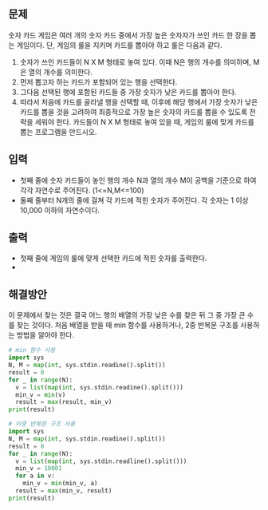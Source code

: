 ## 문제
숫자 카드 게임은 여러 개의 숫자 카드 중에서 가장 높은 숫자자가 쓰인 카드 한 장을 뽑는 게임이다. 단, 게임의 룰을 지키며 카드를 뽑아야 하고 룰은 다음과 같다.
1. 숫자가 쓰인 카드들이 N X M 형태로 놓여 있다. 이때 N은 행의 개수를 의미하며, M은 열의 개수를 의미한다.
2. 먼저 뽑고자 하는 카드가 포함되어 있는 행을 선택한다.
3. 그다음 선택된 행에 포함된 카드들 중 가장 숫자가 낮은 카드를 뽑아야 한다.
4. 따라서 처음에 카드를 골라낼 행을 선택할 때, 이후에 해당 행에서 가장 숫자가 낮은 카드를 뽑을 것을 고려하여 최종적으로 가장 높은 숫자의 카드를 뽑을 수 있도록 전략을 세워야 한다.
카드들이 N X M 형태로 놓여 있을 때, 게임의 룰에 맞게 카드를 뽑는 프로그램을 만드시오.

## 입력
- 첫째 줄에 숫자 카드들이 놓인 행의 개수 N과 열의 개수 M이 공백을 기준으로 하여 각각 자연수로 주어진다. (1<=N,M<=100)
- 둘째 줄부터 N개의 줄에 걸쳐 각 카드에 적힌 숫자가 주어진다. 각 숫자는 1 이상 10,000 이하의 자연수이다.
## 출력
- 첫째 줄에 게임의 룰에 맞게 선택한 카드에 적힌 숫자를 출력한다.
- 
## 해결방안
이 문제에서 찾는 것은 결국 어느 행의 배열의 가장 낮은 수를 찾은 뒤 그 중 가장 큰 수를 찾는 것이다. 처음 배열을 받을 때 min 함수를 사용하거나, 2중 반복문 구조를 사용하는 방법을 알아야 한다.

```python
# min 함수 사용
import sys
N, M = map(int, sys.stdin.readine().split())
result = 0
for _ in range(N):
  v = list(map(int, sys.stdin.readine().split()))
  min_v = min(v)
  result = max(result, min_v)
print(result)
```

```python
# 이중 반복문 구조 사용
import sys
N, M = map(int, sys.stdin.readine().split())
result = 0
for _ in range(N):
  v = list(map(int, sys.stdin.readline().split()))
  min_v = 10001
  for a in v:
    min_v = min(min_v, a)
  result = max(min_v, result)
print(result)
```
